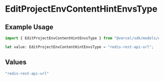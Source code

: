 # EditProjectEnvContentHintEnvsType

## Example Usage

```typescript
import { EditProjectEnvContentHintEnvsType } from "@vercel/sdk/models/operations";

let value: EditProjectEnvContentHintEnvsType = "redis-rest-api-url";
```

## Values

```typescript
"redis-rest-api-url"
```